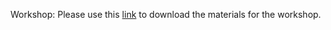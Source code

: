 Workshop:
Please use this [link](https://github.com/barnarderc/workshops/blob/master/Fall%202018/Introduction%20to%20QGIS%20and%20Spatial%20Data/OpenQGIS.zip) to download the materials for the workshop. 

